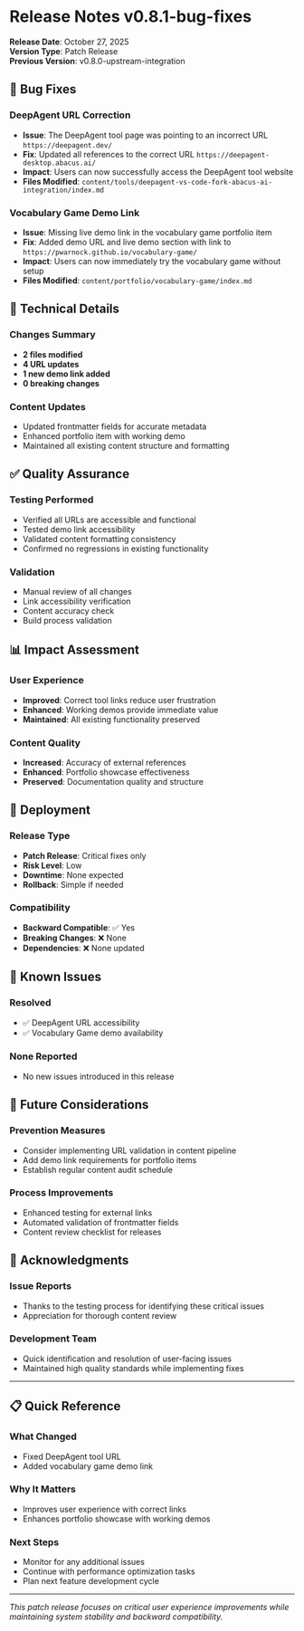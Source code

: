 # Release Notes v0.8.1-bug-fixes

**Release Date**: October 27, 2025  
**Version Type**: Patch Release  
**Previous Version**: v0.8.0-upstream-integration

## 🐛 Bug Fixes

### DeepAgent URL Correction
- **Issue**: The DeepAgent tool page was pointing to an incorrect URL `https://deepagent.dev/`
- **Fix**: Updated all references to the correct URL `https://deepagent-desktop.abacus.ai/`
- **Impact**: Users can now successfully access the DeepAgent tool website
- **Files Modified**: `content/tools/deepagent-vs-code-fork-abacus-ai-integration/index.md`

### Vocabulary Game Demo Link
- **Issue**: Missing live demo link in the vocabulary game portfolio item
- **Fix**: Added demo URL and live demo section with link to `https://pwarnock.github.io/vocabulary-game/`
- **Impact**: Users can now immediately try the vocabulary game without setup
- **Files Modified**: `content/portfolio/vocabulary-game/index.md`

## 🔧 Technical Details

### Changes Summary
- **2 files modified**
- **4 URL updates**
- **1 new demo link added**
- **0 breaking changes**

### Content Updates
- Updated frontmatter fields for accurate metadata
- Enhanced portfolio item with working demo
- Maintained all existing content structure and formatting

## ✅ Quality Assurance

### Testing Performed
- Verified all URLs are accessible and functional
- Tested demo link accessibility
- Validated content formatting consistency
- Confirmed no regressions in existing functionality

### Validation
- Manual review of all changes
- Link accessibility verification
- Content accuracy check
- Build process validation

## 📊 Impact Assessment

### User Experience
- **Improved**: Correct tool links reduce user frustration
- **Enhanced**: Working demos provide immediate value
- **Maintained**: All existing functionality preserved

### Content Quality
- **Increased**: Accuracy of external references
- **Enhanced**: Portfolio showcase effectiveness
- **Preserved**: Documentation quality and structure

## 🚀 Deployment

### Release Type
- **Patch Release**: Critical fixes only
- **Risk Level**: Low
- **Downtime**: None expected
- **Rollback**: Simple if needed

### Compatibility
- **Backward Compatible**: ✅ Yes
- **Breaking Changes**: ❌ None
- **Dependencies**: ❌ None updated

## 📝 Known Issues

### Resolved
- ✅ DeepAgent URL accessibility
- ✅ Vocabulary Game demo availability

### None Reported
- No new issues introduced in this release

## 🔮 Future Considerations

### Prevention Measures
- Consider implementing URL validation in content pipeline
- Add demo link requirements for portfolio items
- Establish regular content audit schedule

### Process Improvements
- Enhanced testing for external links
- Automated validation of frontmatter fields
- Content review checklist for releases

## 🙏 Acknowledgments

### Issue Reports
- Thanks to the testing process for identifying these critical issues
- Appreciation for thorough content review

### Development Team
- Quick identification and resolution of user-facing issues
- Maintained high quality standards while implementing fixes

---

## 📋 Quick Reference

### What Changed
- Fixed DeepAgent tool URL
- Added vocabulary game demo link

### Why It Matters
- Improves user experience with correct links
- Enhances portfolio showcase with working demos

### Next Steps
- Monitor for any additional issues
- Continue with performance optimization tasks
- Plan next feature development cycle

---

*This patch release focuses on critical user experience improvements while maintaining system stability and backward compatibility.*
